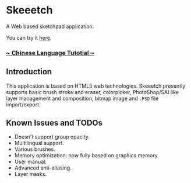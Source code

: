 # Skeeetch

A Web based sketchpad application.

You can try it [here](https://iraka-c.github.io/Skeeetch/gl/index.html).

### [~ Chinese Language Tutotial ~](https://github.com/Iraka-C/Skeeetch/tree/master/gl/docs/zh)

## Introduction

This application is based on HTML5 web technologies. Skeeetch presently supports basic brush stroke and eraser, colorpicker, PhotoShop/SAI like layer management and composition, bitmap image and `.PSD` file import/export.

## Known Issues and TODOs

* Doesn't support group opacity.
* Multilingual support.
* Various brushes.
* Memory optimization: now fully based on graphics memory.
* User manual.
* Advanced anti-aliasing.
* Layer masks.
